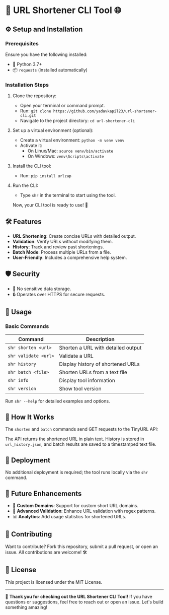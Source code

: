# 🚀 URL Shortener CLI Tool 🌐

## ⚙️ Setup and Installation

### Prerequisites

Ensure you have the following installed:
- 🐍 Python 3.7+
- 📦 `requests` (installed automatically)

### Installation Steps

1. Clone the repository:
   - Open your terminal or command prompt.
   - Run: `git clone https://github.com/yadavkapil23/url-shortener-cli.git`
   - Navigate to the project directory: `cd url-shortener-cli`

2. Set up a virtual environment (optional):
   - Create a virtual environment: `python -m venv venv`
   - Activate it:
     - On Linux/Mac: `source venv/bin/activate`
     - On Windows: `venv\Scripts\activate`

3. Install the CLI tool:
   - Run: `pip install urlzap`

4. Run the CLI:
   - Type `shr` in the terminal to start using the tool.

   Now, your CLI tool is ready to use! 🎉

## 🛠️ Features

- **URL Shortening**: Create concise URLs with detailed output.
- **Validation**: Verify URLs without modifying them.
- **History**: Track and review past shortenings.
- **Batch Mode**: Process multiple URLs from a file.
- **User-Friendly**: Includes a comprehensive help system.

## 🛡️ Security

- 🔐 No sensitive data storage.
- 🔒 Operates over HTTPS for secure requests.

## 🚀 Usage

### Basic Commands
| Command       | Description                              |
|---------------|------------------------------------------|
| `shr shorten <url>` | Shorten a URL with detailed output |
| `shr validate <url>` | Validate a URL                   |
| `shr history`      | Display history of shortened URLs       |
| `shr batch <file>` | Shorten URLs from a text file           |
| `shr info`         | Display tool information                |
| `shr version`      | Show tool version                       |

Run `shr --help` for detailed examples and options.

## 🧠 How It Works

The `shorten` and `batch` commands send GET requests to the TinyURL API:

The API returns the shortened URL in plain text. History is stored in `url_history.json`, and batch results are saved to a timestamped text file.

## 🚀 Deployment

No additional deployment is required; the tool runs locally via the `shr` command.

## 🧠 Future Enhancements

- 🔄 **Custom Domains**: Support for custom short URL domains.
- 🤖 **Advanced Validation**: Enhance URL validation with regex patterns.
- 📊 **Analytics**: Add usage statistics for shortened URLs.

## 🤝 Contributing

Want to contribute? Fork this repository, submit a pull request, or open an issue. All contributions are welcome! 🛠️

## 📄 License

This project is licensed under the MIT License.

---

🎉 **Thank you for checking out the URL Shortener CLI Tool!** If you have questions or suggestions, feel free to reach out or open an issue. Let's build something amazing!
